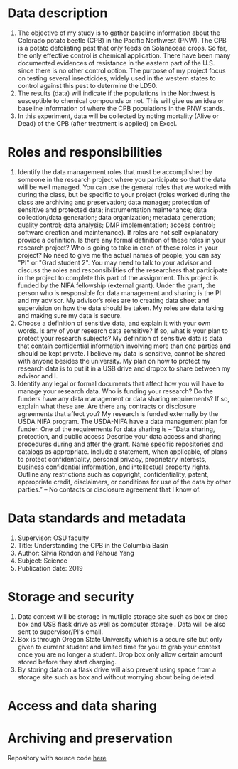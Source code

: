 # Data description
1. The objective of my study is to gather baseline information about the Colorado potato beetle (CPB) in the Pacific Northwest (PNW). The CPB is a potato defoliating pest that only feeds on Solanaceae crops. So far, the only effective control is chemical application. There have been many documented evidences of resistance in the eastern part of the U.S. since there is no other control option. The purpose of my project focus on testing several insecticides, widely used in the western states to control against this pest to determine the LD50.   
2. The results (data) will indicate if the populations in the Northwest is susceptible to chemical compounds or not. This will give us an idea or baseline information of where the CPB populations in the PNW stands. 
3. In this experiment, data will be collected by noting mortality (Alive or Dead) of the CPB (after treatment is applied) on Excel.  


# Roles and responsibilities
1. Identify the data management roles that must be accomplished by someone in the research project where you participate so that the data will be well managed. You can use the general roles that we worked with during the class, but be specific to your project (roles worked during the class are archiving and preservation; data manager; protection of sensitive and protected data; instrumentation maintenance; data collection/data generation; data organization; metadata generation; quality control; data analysis; DMP implementation; access control; software creation and maintenance). If roles are not self explanatory provide a definition. Is there any formal definition of these roles in your research project? Who is going to take in each of these roles in your project? No need to give me the actual names of people, you can say "PI" or "Grad student 2". You may need to talk to your advisor and discuss the roles and responsibilities of the researchers that participate in the project to complete this part of the assignment. 
This project is funded by the NIFA fellowship (external grant). Under the grant, the person who is responsible for data management and sharing is the PI and my advisor.  My advisor’s roles are to creating data sheet and supervision on how the data should be taken. My roles are data taking and making sure my data is secure. 
2. Choose a definition of sensitive data, and explain it with your own words. Is any of your research data sensitive? If so, what is your plan to protect your research subjects?
My definition of sensitive data is data that contain confidential information involving more than one parties and should be kept private. I believe my data is sensitive, cannot be shared with anyone besides the university. My plan on how to protect my research data is to put it in a USB drive and dropbx to share between my advisor and I. 
3. Identify any legal or formal documents that affect how you will have to manage your research data. Who is funding your research? Do the funders have any data management or data sharing requirements? If so, explain what these are. Are there any contracts or disclosure agreements that affect you? 
My research is funded externally by the USDA NIFA program. The USDA-NIFA have a data management plan for funder. One of the requirements for data sharing is – “Data sharing, protection, and public access Describe your data access and sharing procedures during and after the grant. Name specific repositories and catalogs as appropriate. Include a statement, when applicable, of plans to protect confidentiality, personal privacy, proprietary interests, business confidential information, and intellectual property rights. Outline any restrictions such as copyright, confidentiality, patent, appropriate credit, disclaimers, or conditions for use of the data by other parties.” – No contacts or disclosure agreement that I know of. 


# Data standards and metadata
1. Supervisor: OSU faculty 
2. Title: Understanding the CPB in the Columbia Basin
3. Author: Silvia Rondon and Pahoua Yang
4. Subject: Science
5. Publication date: 2019

# Storage and security
1. Data context will be storage in mutliple storage site such as box or drop box and USB flask drive as well as computer storage . Data will be also sent to supervisor/PI's email. 
2. Box is through Oregon State University which is a secure site but only given to current student and limited time for you to grab your context once you are no longer a student. Drop box only allow certain amount stored before they start charging. 
3. By storing data on a flask drive will also prevent using space from a storage site such as box and without worrying about being deleted. 
# Access and data sharing


# Archiving and preservation

Repository with source code [here](https://github.com/clarallebot/GRAD521_DMPtemplate)
